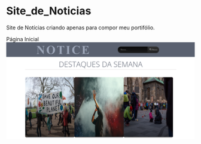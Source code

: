 # Site_de_Noticias
Site de Notícias criando apenas para compor meu portifólio.


Página Inicial
![nome](https://github.com/Marhih/Site_de_Noticias/blob/main/PASTA_GITHUB_IMAGENS/1.png)
